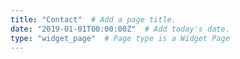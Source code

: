 ```yaml
---
title: "Contact"  # Add a page title.
date: "2019-01-01T00:00:00Z"  # Add today's date.
type: "widget_page"  # Page type is a Widget Page
---
```

